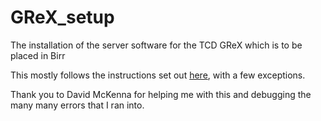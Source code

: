 # GReX_setup
The installation of the server software for the TCD GReX which is to be placed in Birr

This mostly follows the instructions set out [here](https://grex-telescope.github.io/software/server_setup/), with a few exceptions.

Thank you to David McKenna for helping me with this and debugging the many many errors that I ran into.
